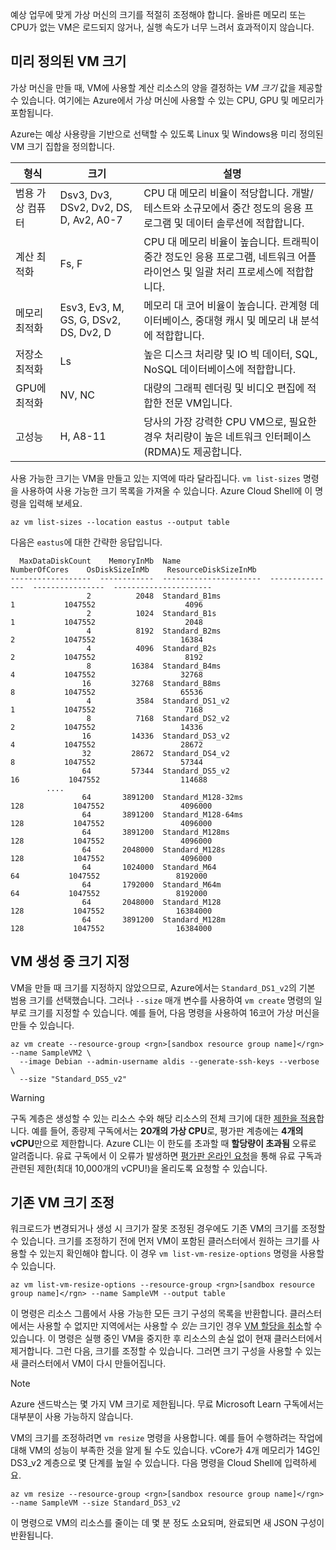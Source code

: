 예상 업무에 맞게 가상 머신의 크기를 적절히 조정해야 합니다. 올바른 메모리 또는 CPU가 없는 VM은 로드되지 않거나, 실행 속도가 너무 느려서 효과적이지 않습니다. 

## <a name="pre-defined-vm-sizes"></a>미리 정의된 VM 크기

가상 머신을 만들 때, VM에 사용할 계산 리소스의 양을 결정하는 _VM 크기_ 값을 제공할 수 있습니다. 여기에는 Azure에서 가상 머신에 사용할 수 있는 CPU, GPU 및 메모리가 포함됩니다.

Azure는 예상 사용량을 기반으로 선택할 수 있도록 Linux 및 Windows용 미리 정의된 VM 크기 집합을 정의합니다. 

| 형식 | 크기 | 설명 |
|------|-------|-------------|
| 범용 가상 컴퓨터   | Dsv3, Dv3, DSv2, Dv2, DS, D, Av2, A0-7 | CPU 대 메모리 비율이 적당합니다. 개발/테스트와 소규모에서 중간 정도의 응용 프로그램 및 데이터 솔루션에 적합합니다. |
| 계산 최적화 | Fs, F | CPU 대 메모리 비율이 높습니다. 트래픽이 중간 정도인 응용 프로그램, 네트워크 어플라이언스 및 일괄 처리 프로세스에 적합합니다. |
| 메모리 최적화  | Esv3, Ev3, M, GS, G, DSv2, DS, Dv2, D   | 메모리 대 코어 비율이 높습니다. 관계형 데이터베이스, 중대형 캐시 및 메모리 내 분석에 적합합니다. |
| 저장소 최적화 | Ls | 높은 디스크 처리량 및 IO 빅 데이터, SQL, NoSQL 데이터베이스에 적합합니다. |
| GPU에 최적화 | NV, NC | 대량의 그래픽 렌더링 및 비디오 편집에 적합한 전문 VM입니다. |
| 고성능 | H, A8-11 | 당사의 가장 강력한 CPU VM으로, 필요한 경우 처리량이 높은 네트워크 인터페이스(RDMA)도 제공합니다. | 

사용 가능한 크기는 VM을 만들고 있는 지역에 따라 달라집니다. `vm list-sizes` 명령을 사용하여 사용 가능한 크기 목록을 가져올 수 있습니다. Azure Cloud Shell에 이 명령을 입력해 보세요.

```azurecli
az vm list-sizes --location eastus --output table
```

다음은 `eastus`에 대한 간략한 응답입니다.

```
  MaxDataDiskCount    MemoryInMb  Name                      NumberOfCores    OsDiskSizeInMb    ResourceDiskSizeInMb
------------------  ------------  ----------------------  ---------------  ----------------  ----------------------
                 2          2048  Standard_B1ms                         1           1047552                    4096
                 2          1024  Standard_B1s                          1           1047552                    2048
                 4          8192  Standard_B2ms                         2           1047552                   16384
                 4          4096  Standard_B2s                          2           1047552                    8192
                 8         16384  Standard_B4ms                         4           1047552                   32768
                16         32768  Standard_B8ms                         8           1047552                   65536
                 4          3584  Standard_DS1_v2                       1           1047552                    7168
                 8          7168  Standard_DS2_v2                       2           1047552                   14336
                16         14336  Standard_DS3_v2                       4           1047552                   28672
                32         28672  Standard_DS4_v2                       8           1047552                   57344
                64         57344  Standard_DS5_v2                      16           1047552                  114688
        ....
                64       3891200  Standard_M128-32ms                  128           1047552                 4096000
                64       3891200  Standard_M128-64ms                  128           1047552                 4096000
                64       3891200  Standard_M128ms                     128           1047552                 4096000
                64       2048000  Standard_M128s                      128           1047552                 4096000
                64       1024000  Standard_M64                         64           1047552                 8192000
                64       1792000  Standard_M64m                        64           1047552                 8192000
                64       2048000  Standard_M128                       128           1047552                16384000
                64       3891200  Standard_M128m                      128           1047552                16384000
```

## <a name="specifying-a-size-during-vm-creation"></a>VM 생성 중 크기 지정

VM을 만들 때 크기를 지정하지 않았으므로, Azure에서는 `Standard_DS1_v2`의 기본 범용 크기를 선택했습니다. 그러나 `--size` 매개 변수를 사용하여 `vm create` 명령의 일부로 크기를 지정할 수 있습니다. 예를 들어, 다음 명령을 사용하여 16코어 가상 머신을 만들 수 있습니다.

```azurecli
az vm create --resource-group <rgn>[sandbox resource group name]</rgn> --name SampleVM2 \
  --image Debian --admin-username aldis --generate-ssh-keys --verbose \
  --size "Standard_DS5_v2"
```

> [!WARNING]
> 구독 계층은 생성할 수 있는 리소스 수와 해당 리소스의 전체 크기에 대한 [제한을 적용](https://docs.microsoft.com/azure/azure-subscription-service-limits)합니다. 예를 들어, 종량제 구독에서는 **20개의 가상 CPU**로, 평가판 계층에는 **4개의 vCPU**만으로 제한합니다. Azure CLI는 이 한도를 초과할 때 **할당량이 초과됨** 오류로 알려줍니다. 유료 구독에서 이 오류가 발생하면 [평가판 온라인 요청](https://docs.microsoft.com/azure/azure-resource-manager/resource-manager-quota-errors)을 통해 유료 구독과 관련된 제한(최대 10,000개의 vCPU!)을 올리도록 요청할 수 있습니다.

## <a name="resizing-an-existing-vm"></a>기존 VM 크기 조정
워크로드가 변경되거나 생성 시 크기가 잘못 조정된 경우에도 기존 VM의 크기를 조정할 수 있습니다. 크기를 조정하기 전에 먼저 VM이 포함된 클러스터에서 원하는 크기를 사용할 수 있는지 확인해야 합니다. 이 경우 `vm list-vm-resize-options` 명령을 사용할 수 있습니다.

```azurecli
az vm list-vm-resize-options --resource-group <rgn>[sandbox resource group name]</rgn> --name SampleVM --output table
```

이 명령은 리소스 그룹에서 사용 가능한 모든 크기 구성의 목록을 반환합니다. 클러스터에서는 사용할 수 없지만 지역에서는 사용할 수 _있는_ 크기인 경우 [VM 할당을 취소](https://docs.microsoft.com/cli/azure/vm?view=azure-cli-latest#az-vm-deallocate)할 수 있습니다. 이 명령은 실행 중인 VM을 중지한 후 리소스의 손실 없이 현재 클러스터에서 제거합니다. 그런 다음, 크기를 조정할 수 있습니다. 그러면 크기 구성을 사용할 수 있는 새 클러스터에서 VM이 다시 만들어집니다.

> [!NOTE]
> Azure 샌드박스는 몇 가지 VM 크기로 제한됩니다. 무료 Microsoft Learn 구독에서는 대부분이 사용 가능하지 않습니다.

VM의 크기를 조정하려면 `vm resize` 명령을 사용합니다. 예를 들어 수행하려는 작업에 대해 VM의 성능이 부족한 것을 알게 될 수도 있습니다. vCore가 4개 메모리가 14G인 DS3_v2 계층으로 몇 단계를 높일 수 있습니다. 다음 명령을 Cloud Shell에 입력하세요.

```azurecli
az vm resize --resource-group <rgn>[sandbox resource group name]</rgn> --name SampleVM --size Standard_DS3_v2
```

이 명령으로 VM의 리소스를 줄이는 데 몇 분 정도 소요되며, 완료되면 새 JSON 구성이 반환됩니다.